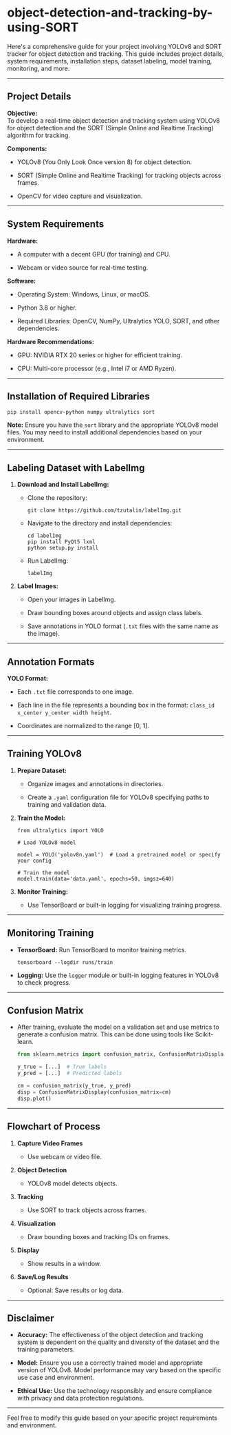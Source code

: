 # object-detection-and-tracking-by-using-SORT

Here's a comprehensive guide for your project involving YOLOv8 and SORT tracker for object detection and tracking. This guide includes project details, system requirements, installation steps, dataset labeling, model training, monitoring, and more.

---

## **Project Details**

**Objective:**  
To develop a real-time object detection and tracking system using YOLOv8 for object detection and the SORT (Simple Online and Realtime Tracking) algorithm for tracking.

**Components:**
- YOLOv8 (You Only Look Once version 8) for object detection.
  
- SORT (Simple Online and Realtime Tracking) for tracking objects across frames.
  
- OpenCV for video capture and visualization.

---

## **System Requirements**

**Hardware:**

- A computer with a decent GPU (for training) and CPU.
  
- Webcam or video source for real-time testing.

**Software:**

- Operating System: Windows, Linux, or macOS.
  
- Python 3.8 or higher.
  
- Required Libraries: OpenCV, NumPy, Ultralytics YOLO, SORT, and other dependencies.

**Hardware Recommendations:**

- GPU: NVIDIA RTX 20 series or higher for efficient training.
  
- CPU: Multi-core processor (e.g., Intel i7 or AMD Ryzen).

---

## **Installation of Required Libraries**

```
pip install opencv-python numpy ultralytics sort
```

**Note:** Ensure you have the `sort` library and the appropriate YOLOv8 model files. You may need to install additional dependencies based on your environment.

---

## **Labeling Dataset with LabelImg**

1. **Download and Install LabelImg:**
   - Clone the repository:
     ```
     git clone https://github.com/tzutalin/labelImg.git
     ```
   - Navigate to the directory and install dependencies:
     ```
     cd labelImg
     pip install PyQt5 lxml
     python setup.py install
     ```
   - Run LabelImg:
     ```
     labelImg
     ```

2. **Label Images:**
   - Open your images in LabelImg.
     
   - Draw bounding boxes around objects and assign class labels.
     
   - Save annotations in YOLO format (`.txt` files with the same name as the image).

---

## **Annotation Formats**

**YOLO Format:**

- Each `.txt` file corresponds to one image.
  
- Each line in the file represents a bounding box in the format: `class_id x_center y_center width height`.
  
- Coordinates are normalized to the range [0, 1].

---

## **Training YOLOv8**

1. **Prepare Dataset:**
   
   - Organize images and annotations in directories.
     
   - Create a `.yaml` configuration file for YOLOv8 specifying paths to training and validation data.

2. **Train the Model:**
   
   ```
   from ultralytics import YOLO

   # Load YOLOv8 model
   
   model = YOLO('yolov8n.yaml')  # Load a pretrained model or specify your config

   # Train the model
   model.train(data='data.yaml', epochs=50, imgsz=640)
   ```

3. **Monitor Training:**
   
   - Use TensorBoard or built-in logging for visualizing training progress.

---

## **Monitoring Training**

- **TensorBoard:** Run TensorBoard to monitor training metrics.
  
  ```
  tensorboard --logdir runs/train
  ```

- **Logging:** Use the `logger` module or built-in logging features in YOLOv8 to check progress.

---

## **Confusion Matrix**

- After training, evaluate the model on a validation set and use metrics to generate a confusion matrix. This can be done using tools like Scikit-learn.
  
  ```python
  from sklearn.metrics import confusion_matrix, ConfusionMatrixDisplay
  
  y_true = [...]  # True labels
  y_pred = [...]  # Predicted labels
  
  cm = confusion_matrix(y_true, y_pred)
  disp = ConfusionMatrixDisplay(confusion_matrix=cm)
  disp.plot()
  ```

---

## **Flowchart of Process**

1. **Capture Video Frames**
   
   - Use webcam or video file.

2. **Object Detection**
   
   - YOLOv8 model detects objects.

3. **Tracking**
   
   - Use SORT to track objects across frames.

4. **Visualization**
   
   - Draw bounding boxes and tracking IDs on frames.

5. **Display**
   
   - Show results in a window.

6. **Save/Log Results**
    
   - Optional: Save results or log data.

---

## **Disclaimer**

- **Accuracy:** The effectiveness of the object detection and tracking system is dependent on the quality and diversity of the dataset and the training parameters.
  
- **Model:** Ensure you use a correctly trained model and appropriate version of YOLOv8. Model performance may vary based on the specific use case and environment.
  
- **Ethical Use:** Use the technology responsibly and ensure compliance with privacy and data protection regulations.

---

Feel free to modify this guide based on your specific project requirements and environment.
